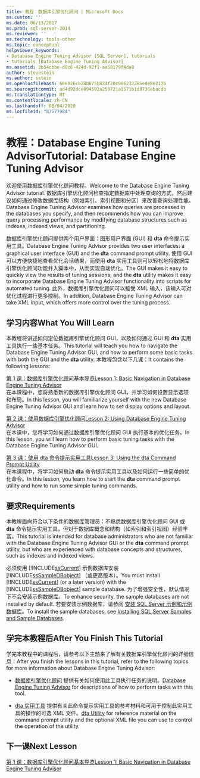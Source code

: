 ```yaml
---
title: 教程：数据库引擎优化顾问 | Microsoft Docs
ms.custom: ''
ms.date: 06/13/2017
ms.prod: sql-server-2014
ms.reviewer: ''
ms.technology: tools-other
ms.topic: conceptual
helpviewer_keywords:
- Database Engine Tuning Advisor [SQL Server], tutorials
- tutorials [Database Engine Tuning Advisor]
ms.assetid: 3b54cbbe-d8c6-424d-92f1-aa58179f4da8
author: stevestein
ms.author: sstein
ms.openlocfilehash: 68e026cb28b875b834f20c906232285ede8e217b
ms.sourcegitcommit: ad4d92dce894592a259721a1571b1d8736abacdb
ms.translationtype: MT
ms.contentlocale: zh-CN
ms.lasthandoff: 08/04/2020
ms.locfileid: "87577984"
---
```

# <a name="tutorial-database-engine-tuning-advisor"></a><span data-ttu-id="c2889-102">教程：Database Engine Tuning Advisor</span><span class="sxs-lookup"><span data-stu-id="c2889-102">Tutorial: Database Engine Tuning Advisor</span></span>
  <span data-ttu-id="c2889-103">欢迎使用数据库引擎优化顾问教程。</span><span class="sxs-lookup"><span data-stu-id="c2889-103">Welcome to the Database Engine Tuning Advisor tutorial.</span></span> <span data-ttu-id="c2889-104">数据库引擎优化顾问检查指定数据库中处理查询的方式，然后建议如何通过修改数据库结构（例如索引、索引视图和分区）来改善查询处理性能。</span><span class="sxs-lookup"><span data-stu-id="c2889-104">Database Engine Tuning Advisor examines how queries are processed in the databases you specify, and then recommends how you can improve query processing performance by modifying database structures such as indexes, indexed views, and partitioning.</span></span>  
  
 <span data-ttu-id="c2889-105">数据库引擎优化顾问提供两个用户界面：图形用户界面 (GUI) 和 **dta** 命令提示实用工具。</span><span class="sxs-lookup"><span data-stu-id="c2889-105">Database Engine Tuning Advisor provides two user interfaces: a graphical user interface (GUI) and the **dta** command prompt utility.</span></span> <span data-ttu-id="c2889-106">使用 GUI 可以方便快捷地查看优化会话结果，而使用 **dta** 实用工具则可以轻松地将数据库引擎优化顾问功能并入脚本中，从而实现自动优化。</span><span class="sxs-lookup"><span data-stu-id="c2889-106">The GUI makes it easy to quickly view the results of tuning sessions, and the **dta** utility makes it easy to incorporate Database Engine Tuning Advisor functionality into scripts for automated tuning.</span></span> <span data-ttu-id="c2889-107">此外，数据库引擎优化顾问可以接受 XML 输入，该输入可对优化过程进行更多控制。</span><span class="sxs-lookup"><span data-stu-id="c2889-107">In addition, Database Engine Tuning Advisor can take XML input, which offers more control over the tuning process.</span></span>  
  
## <a name="what-you-will-learn"></a><span data-ttu-id="c2889-108">学习内容</span><span class="sxs-lookup"><span data-stu-id="c2889-108">What You Will Learn</span></span>  
 <span data-ttu-id="c2889-109">本教程将讲述如何定位数据库引擎优化顾问 GUI，以及如何通过 GUI 和 **dta** 实用工具执行一些基本任务。</span><span class="sxs-lookup"><span data-stu-id="c2889-109">This tutorial will teach you how to navigate the Database Engine Tuning Advisor GUI, and how to perform some basic tasks with both the GUI and the **dta** utility.</span></span> <span data-ttu-id="c2889-110">本教程包含以下几课：</span><span class="sxs-lookup"><span data-stu-id="c2889-110">It contains the following lessons:</span></span>  
  
 [<span data-ttu-id="c2889-111">第 1 课：数据库引擎优化顾问基本导览</span><span class="sxs-lookup"><span data-stu-id="c2889-111">Lesson 1: Basic Navigation in Database Engine Tuning Advisor</span></span>](../../relational-databases/performance/database-engine-tuning-advisor.md)  
 <span data-ttu-id="c2889-112">在本课程中，您将熟悉新的数据库引擎优化顾问 GUI，并学习如何设置显示选项和布局。</span><span class="sxs-lookup"><span data-stu-id="c2889-112">In this lesson, you will familiarize yourself with the new Database Engine Tuning Advisor GUI and learn how to set display options and layout.</span></span>  
  
 [<span data-ttu-id="c2889-113">第 2 课：使用数据库引擎优化顾问</span><span class="sxs-lookup"><span data-stu-id="c2889-113">Lesson 2: Using Database Engine Tuning Advisor</span></span>](lesson-2-using-database-engine-tuning-advisor.md)  
 <span data-ttu-id="c2889-114">在本课中，您将学习如何通过数据库引擎优化顾问 GUI 执行基本的优化任务。</span><span class="sxs-lookup"><span data-stu-id="c2889-114">In this lesson, you will learn how to perform basic tuning tasks with the Database Engine Tuning Advisor GUI.</span></span>  
  
 [<span data-ttu-id="c2889-115">第 3 课：使用 dta 命令提示实用工具</span><span class="sxs-lookup"><span data-stu-id="c2889-115">Lesson 3: Using the dta Command Prompt Utility</span></span>](lesson-3-using-the-dta-command-prompt-utility.md)  
 <span data-ttu-id="c2889-116">在本课程中，将学习如何启动 **dta** 命令提示实用工具以及如何运行一些简单的优化命令。</span><span class="sxs-lookup"><span data-stu-id="c2889-116">In this lesson, you learn how to start the **dta** command prompt utility and how to run some simple tuning commands.</span></span>  
  
## <a name="requirements"></a><span data-ttu-id="c2889-117">要求</span><span class="sxs-lookup"><span data-stu-id="c2889-117">Requirements</span></span>  
 <span data-ttu-id="c2889-118">本教程面向符合以下条件的数据库管理员：不熟悉数据库引擎优化顾问 GUI 或 **dta** 命令提示实用工具，但对于数据库概念和结构（如索引和索引视图）经验丰富。</span><span class="sxs-lookup"><span data-stu-id="c2889-118">This tutorial is intended for database administrators who are not familiar with the Database Engine Tuning Advisor GUI or the **dta** command prompt utility, but who are experienced with database concepts and structures, such as indexes and indexed views.</span></span>  
  
 <span data-ttu-id="c2889-119">必须使用 [!INCLUDE[ssCurrent](../../includes/sscurrent-md.md)] 示例数据库安装 [!INCLUDE[ssSampleDBobject](../../includes/sssampledbobject-md.md)] （或更高版本）。</span><span class="sxs-lookup"><span data-stu-id="c2889-119">You must install [!INCLUDE[ssCurrent](../../includes/sscurrent-md.md)] (or a later version) with the [!INCLUDE[ssSampleDBobject](../../includes/sssampledbobject-md.md)] sample database.</span></span> <span data-ttu-id="c2889-120">为了增强安全性，默认情况下不会安装示例数据库。</span><span class="sxs-lookup"><span data-stu-id="c2889-120">To enhance security, the sample databases are not installed by default.</span></span> <span data-ttu-id="c2889-121">若要安装示例数据库，请参阅 [安装 SQL Server 示例和示例数据库](http://sqlserversamples.codeplex.com)。</span><span class="sxs-lookup"><span data-stu-id="c2889-121">To install the sample databases, see [Installing SQL Server Samples and Sample Databases](http://sqlserversamples.codeplex.com).</span></span>  
  
## <a name="after-you-finish-this-tutorial"></a><span data-ttu-id="c2889-122">学完本教程后</span><span class="sxs-lookup"><span data-stu-id="c2889-122">After You Finish This Tutorial</span></span>  
 <span data-ttu-id="c2889-123">学完本教程中的课程后，请参考以下主题来了解有关数据库引擎优化顾问的详细信息：</span><span class="sxs-lookup"><span data-stu-id="c2889-123">After you finish the lessons in this tutorial, refer to the following topics for more information about Database Engine Tuning Advisor:</span></span>  
  
-   <span data-ttu-id="c2889-124">[数据库引擎优化顾问](../../relational-databases/performance/database-engine-tuning-advisor.md) 提供有关如何使用此工具执行任务的说明。</span><span class="sxs-lookup"><span data-stu-id="c2889-124">[Database Engine Tuning Advisor](../../relational-databases/performance/database-engine-tuning-advisor.md) for descriptions of how to perform tasks with this tool.</span></span>  
  
-   <span data-ttu-id="c2889-125">[dta 实用工具](dta-utility.md) 提供有关此命令提示实用工具的参考材料和可用于控制此实用工具的操作的可选 XML 文件。</span><span class="sxs-lookup"><span data-stu-id="c2889-125">[dta Utility](dta-utility.md) for reference material on the command prompt utility and the optional XML file you can use to control the operation of the utility.</span></span>  
  
## <a name="next-lesson"></a><span data-ttu-id="c2889-126">下一课</span><span class="sxs-lookup"><span data-stu-id="c2889-126">Next Lesson</span></span>  
 [<span data-ttu-id="c2889-127">第 1 课：数据库引擎优化顾问基本导览</span><span class="sxs-lookup"><span data-stu-id="c2889-127">Lesson 1: Basic Navigation in Database Engine Tuning Advisor</span></span>](../../relational-databases/performance/database-engine-tuning-advisor.md)  
  
  
